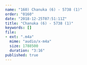 ```yaml
---
name: "160) Chanuka (6) - 5738 (1)"
order: "0160"
date: "2018-12-25T07:51:11Z"
title: "Chanuka (6) - 5738 (1)"
keywords: []
file:
- ext: ".m4a"
  mime: "audio/x-m4a"
  size: 1788500
  duration: "3:16"
published: true
---
```


